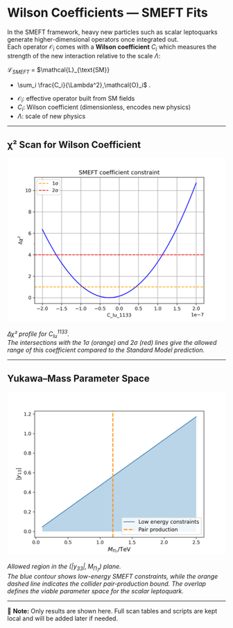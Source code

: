 # Wilson Coefficients — SMEFT Fits

In the SMEFT framework, heavy new particles such as scalar leptoquarks generate
higher-dimensional operators once integrated out.  
Each operator $\mathcal{O}_i$ comes with a **Wilson coefficient** $C_i$ which measures
the strength of the new interaction relative to the scale $\Lambda$:


$\mathcal{L}_{SMEFT}$ = $\mathcal{L}_{\text{SM}}
+ \sum_i \frac{C_i}{\Lambda^2}\,\mathcal{O}_i$ .

- $\mathcal{O}_i$: effective operator built from SM fields  
- $C_i$: Wilson coefficient (dimensionless, encodes new physics)  
- $\Lambda$: scale of new physics  

---

## χ² Scan for Wilson Coefficient

![C_lu_1133](../Wilson_Coefficients/Plots/C_lu_1133.png)

*Δχ² profile for $C_{lu}^{1133}$.  
The intersections with the 1σ (orange) and 2σ (red) lines give the allowed range
of this coefficient compared to the Standard Model prediction.*

---

## Yukawa–Mass Parameter Space

![y33_vs_mass](../Wilson_Coefficients/Plots/y_lu_13.png)

*Allowed region in the $(|y_{33}|, M_{\Pi_7})$ plane.  
The blue contour shows low-energy SMEFT constraints, while the orange dashed
line indicates the collider pair-production bound. The overlap defines the
viable parameter space for the scalar leptoquark.*

---

📌 **Note:** Only results are shown here. Full scan tables and scripts are kept local and
will be added later if needed.

